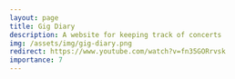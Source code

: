 ```yaml
---
layout: page
title: Gig Diary
description: A website for keeping track of concerts
img: /assets/img/gig-diary.png
redirect: https://www.youtube.com/watch?v=fn35GORrvsk
importance: 7
---
```

